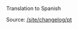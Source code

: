 Translation to Spanish

Source: [/site/changelog/pt](https://github.com/holyrics/i18n/tree/main/site/changelog/pt)